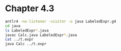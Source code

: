 # Chapter 4.3

```sh
antlr4 -no-listener -visitor -o java LabeledExpr.g4
cd java
ls LabeledExpr*.java
javac Calc.java LabeledExpr*.java
cat ../t.expr
java Calc ../t.expr
```

```sh
```

```sh
```

